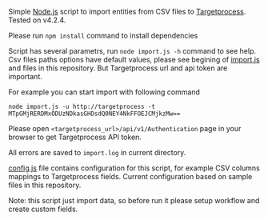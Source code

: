 Simple [Node.js](https://nodejs.org) script to import entities from CSV files to [Targetprocess](https://targetprocess.com). Tested on v4.2.4.

Please run `npm install` command to install dependencies

Script has several parametrs, run `node import.js -h` command to see help. Csv files paths options have default values, please see begining of [import.js](https://github.com/pavel-drobushevich/tp-simple-import/blob/master/import.js) and files in this repository. But Targetprocess url and api token are important.

For example you can start import with following command

```
node import.js -u http://targetprocess -t MTpGMjRERDMxODUzNDkasGHDsdQ0NEY4NkFFOEJCMjkzMw==
```

Please open `<targetprocess_url>/api/v1/Authentication` page in your browser to get Targetprocess API token.

All errors are saved to `import.log` in current directory.

[config.js](https://github.com/pavel-drobushevich/tp-simple-import/blob/master/config.js) file contains configuration for this script, for example CSV columns mappings to Targetprocess fields. Current configuration based on sample files in this repository.

Note: this script just import data, so before run it please setup workflow and create custom fields.

